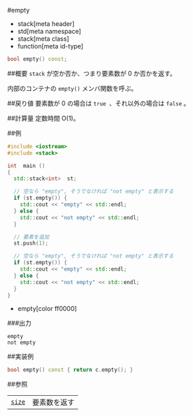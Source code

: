 #empty
* stack[meta header]
* std[meta namespace]
* stack[meta class]
* function[meta id-type]

```cpp
bool empty() const;
```

##概要
`stack` が空か否か、つまり要素数が 0 か否かを返す。

内部のコンテナの `empty()` メンバ関数を呼ぶ。


##戻り値
要素数が 0 の場合は `true `、それ以外の場合は `false` 。


##計算量
定数時間 O(1)。


##例


```cpp
#include <iostream>
#include <stack>

int  main ()
{
  std::stack<int>  st;

  // 空なら "empty", そうでなければ "not empty" と表示する
  if (st.empty()) {
    std::cout << "empty" << std::endl;
  } else {
    std::cout << "not empty" << std::endl;
  }

  // 要素を追加
  st.push(1);

  // 空なら "empty", そうでなければ "not empty" と表示する
  if (st.empty()) {
    std::cout << "empty" << std::endl;
  } else {
    std::cout << "not empty" << std::endl;
  }
}
```
* empty[color ff0000]


###出力
```
empty
not empty
```

##実装例

```cpp
bool empty() const { return c.empty(); }
```

##参照

| | |
|---------------------------------------------------------------------------------|-----------------------------------------------|
| [`size`](size.md) | 要素数を返す |

